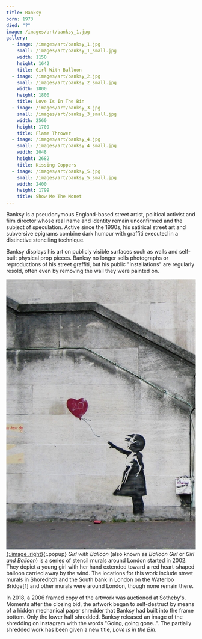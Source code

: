 ```yaml
---
title: Banksy
born: 1973
died: "?"
image: /images/art/banksy_1.jpg
gallery:
  - image: /images/art/banksy_1.jpg
    small: /images/art/banksy_1_small.jpg
    width: 1150
    height: 1642
    title: Girl With Balloon
  - image: /images/art/banksy_2.jpg
    small: /images/art/banksy_2_small.jpg
    width: 1800
    height: 1800
    title: Love Is In The Bin
  - image: /images/art/banksy_3.jpg
    small: /images/art/banksy_3_small.jpg
    width: 2560
    height: 1709
    title: Flame Thrower
  - image: /images/art/banksy_4.jpg
    small: /images/art/banksy_4_small.jpg
    width: 2048
    height: 2682
    title: Kissing Coppers
  - image: /images/art/banksy_5.jpg
    small: /images/art/banksy_5_small.jpg
    width: 2400
    height: 1799
    title: Show Me The Monet
---
```


Banksy is a pseudonymous England-based street artist, political activist and
film director whose real name and identity remain unconfirmed and the subject
of speculation. Active since the 1990s, his satirical street art and
subversive epigrams combine dark humour with graffiti executed in a distinctive
stenciling technique. 

Banksy displays his art on publicly visible surfaces such as walls and
self-built physical prop pieces. Banksy no longer sells photographs or
reproductions of his street graffiti, but his public "installations" are
regularly resold, often even by removing the wall they were painted on.

[![Girl With Balloon](/images/art/banksy_1.jpg){:.image .right}](/images/art/banksy_1.jpg){:.popup}
_Girl with Balloon_ (also known as _Balloon Girl_ or _Girl and Balloon_) is a
series of stencil murals around London started in 2002.  They depict a young
girl with her hand extended toward a red heart-shaped balloon carried away by
the wind. The locations for this work include street murals in Shoreditch and
the South bank in London on the Waterloo Bridge[1] and other murals were around
London, though none remain there. 

In 2018, a 2006 framed copy of the artwork was auctioned at Sotheby's. Moments
after the closing bid, the artwork began to self-destruct by means of a hidden
mechanical paper shredder that Banksy had built into the frame bottom. Only the
lower half shredded. Banksy released an image of the shredding on Instagram
with the words "Going, going gone..". The partially shredded work has been
given a new title, _Love Is in the Bin_.
